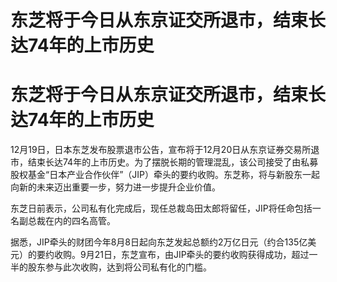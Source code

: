 # 东芝将于今日从东京证交所退市，结束长达74年的上市历史

# 东芝将于今日从东京证交所退市，结束长达74年的上市历史

12月19日，日本东芝发布股票退市公告，宣布将于12月20日从东京证券交易所退市，结束长达74年的上市历史。为了摆脱长期的管理混乱，该公司接受了由私募股权基金“日本产业合作伙伴”（JIP）牵头的要约收购。东芝称，将与新股东一起向新的未来迈出重要一步，努力进一步提升企业价值。

东芝日前表示，公司私有化完成后，现任总裁岛田太郎将留任，JIP将任命包括一名副总裁在内的四名高管。

据悉，JIP牵头的财团今年8月8日起向东芝发起总额约2万亿日元（约合135亿美元）的要约收购。9月21日，东芝宣布，由JIP牵头的要约收购获得成功，超过一半的股东参与此次收购，达到将公司私有化的门槛。

